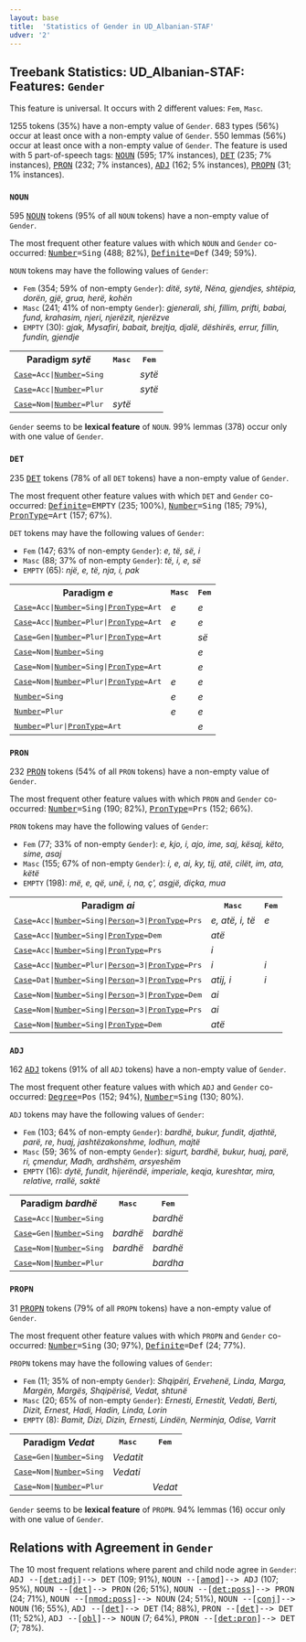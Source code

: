 ```yaml
---
layout: base
title:  'Statistics of Gender in UD_Albanian-STAF'
udver: '2'
---
```


## Treebank Statistics: UD_Albanian-STAF: Features: `Gender`

This feature is universal.
It occurs with 2 different values: `Fem`, `Masc`.

1255 tokens (35%) have a non-empty value of `Gender`.
683 types (56%) occur at least once with a non-empty value of `Gender`.
550 lemmas (56%) occur at least once with a non-empty value of `Gender`.
The feature is used with 5 part-of-speech tags: <tt><a href="sq_staf-pos-NOUN.html">NOUN</a></tt> (595; 17% instances), <tt><a href="sq_staf-pos-DET.html">DET</a></tt> (235; 7% instances), <tt><a href="sq_staf-pos-PRON.html">PRON</a></tt> (232; 7% instances), <tt><a href="sq_staf-pos-ADJ.html">ADJ</a></tt> (162; 5% instances), <tt><a href="sq_staf-pos-PROPN.html">PROPN</a></tt> (31; 1% instances).

### `NOUN`

595 <tt><a href="sq_staf-pos-NOUN.html">NOUN</a></tt> tokens (95% of all `NOUN` tokens) have a non-empty value of `Gender`.

The most frequent other feature values with which `NOUN` and `Gender` co-occurred: <tt><a href="sq_staf-feat-Number.html">Number</a></tt><tt>=Sing</tt> (488; 82%), <tt><a href="sq_staf-feat-Definite.html">Definite</a></tt><tt>=Def</tt> (349; 59%).

`NOUN` tokens may have the following values of `Gender`:

* `Fem` (354; 59% of non-empty `Gender`): <em>ditë, sytë, Nëna, gjendjes, shtëpia, dorën, gjë, grua, herë, kohën</em>
* `Masc` (241; 41% of non-empty `Gender`): <em>gjenerali, shi, fillim, prifti, babai, fund, krahasim, njeri, njerëzit, njerëzve</em>
* `EMPTY` (30): <em>gjak, Mysafiri, babait, brejtja, djalë, dëshirës, errur, fillin, fundin, gjendje</em>

<table>
  <tr><th>Paradigm <i>sytë</i></th><th><tt>Masc</tt></th><th><tt>Fem</tt></th></tr>
  <tr><td><tt><tt><a href="sq_staf-feat-Case.html">Case</a></tt><tt>=Acc</tt>|<tt><a href="sq_staf-feat-Number.html">Number</a></tt><tt>=Sing</tt></tt></td><td></td><td><em>sytë</em></td></tr>
  <tr><td><tt><tt><a href="sq_staf-feat-Case.html">Case</a></tt><tt>=Acc</tt>|<tt><a href="sq_staf-feat-Number.html">Number</a></tt><tt>=Plur</tt></tt></td><td></td><td><em>sytë</em></td></tr>
  <tr><td><tt><tt><a href="sq_staf-feat-Case.html">Case</a></tt><tt>=Nom</tt>|<tt><a href="sq_staf-feat-Number.html">Number</a></tt><tt>=Plur</tt></tt></td><td><em>sytë</em></td><td></td></tr>
</table>

`Gender` seems to be **lexical feature** of `NOUN`. 99% lemmas (378) occur only with one value of `Gender`.

### `DET`

235 <tt><a href="sq_staf-pos-DET.html">DET</a></tt> tokens (78% of all `DET` tokens) have a non-empty value of `Gender`.

The most frequent other feature values with which `DET` and `Gender` co-occurred: <tt><a href="sq_staf-feat-Definite.html">Definite</a></tt><tt>=EMPTY</tt> (235; 100%), <tt><a href="sq_staf-feat-Number.html">Number</a></tt><tt>=Sing</tt> (185; 79%), <tt><a href="sq_staf-feat-PronType.html">PronType</a></tt><tt>=Art</tt> (157; 67%).

`DET` tokens may have the following values of `Gender`:

* `Fem` (147; 63% of non-empty `Gender`): <em>e, të, së, i</em>
* `Masc` (88; 37% of non-empty `Gender`): <em>të, i, e, së</em>
* `EMPTY` (65): <em>një, e, të, nja, i, pak</em>

<table>
  <tr><th>Paradigm <i>e</i></th><th><tt>Masc</tt></th><th><tt>Fem</tt></th></tr>
  <tr><td><tt><tt><a href="sq_staf-feat-Case.html">Case</a></tt><tt>=Acc</tt>|<tt><a href="sq_staf-feat-Number.html">Number</a></tt><tt>=Sing</tt>|<tt><a href="sq_staf-feat-PronType.html">PronType</a></tt><tt>=Art</tt></tt></td><td><em>e</em></td><td><em>e</em></td></tr>
  <tr><td><tt><tt><a href="sq_staf-feat-Case.html">Case</a></tt><tt>=Acc</tt>|<tt><a href="sq_staf-feat-Number.html">Number</a></tt><tt>=Plur</tt>|<tt><a href="sq_staf-feat-PronType.html">PronType</a></tt><tt>=Art</tt></tt></td><td><em>e</em></td><td><em>e</em></td></tr>
  <tr><td><tt><tt><a href="sq_staf-feat-Case.html">Case</a></tt><tt>=Gen</tt>|<tt><a href="sq_staf-feat-Number.html">Number</a></tt><tt>=Plur</tt>|<tt><a href="sq_staf-feat-PronType.html">PronType</a></tt><tt>=Art</tt></tt></td><td></td><td><em>së</em></td></tr>
  <tr><td><tt><tt><a href="sq_staf-feat-Case.html">Case</a></tt><tt>=Nom</tt>|<tt><a href="sq_staf-feat-Number.html">Number</a></tt><tt>=Sing</tt></tt></td><td></td><td><em>e</em></td></tr>
  <tr><td><tt><tt><a href="sq_staf-feat-Case.html">Case</a></tt><tt>=Nom</tt>|<tt><a href="sq_staf-feat-Number.html">Number</a></tt><tt>=Sing</tt>|<tt><a href="sq_staf-feat-PronType.html">PronType</a></tt><tt>=Art</tt></tt></td><td></td><td><em>e</em></td></tr>
  <tr><td><tt><tt><a href="sq_staf-feat-Case.html">Case</a></tt><tt>=Nom</tt>|<tt><a href="sq_staf-feat-Number.html">Number</a></tt><tt>=Plur</tt>|<tt><a href="sq_staf-feat-PronType.html">PronType</a></tt><tt>=Art</tt></tt></td><td><em>e</em></td><td><em>e</em></td></tr>
  <tr><td><tt><tt><a href="sq_staf-feat-Number.html">Number</a></tt><tt>=Sing</tt></tt></td><td><em>e</em></td><td><em>e</em></td></tr>
  <tr><td><tt><tt><a href="sq_staf-feat-Number.html">Number</a></tt><tt>=Plur</tt></tt></td><td><em>e</em></td><td><em>e</em></td></tr>
  <tr><td><tt><tt><a href="sq_staf-feat-Number.html">Number</a></tt><tt>=Plur</tt>|<tt><a href="sq_staf-feat-PronType.html">PronType</a></tt><tt>=Art</tt></tt></td><td></td><td><em>e</em></td></tr>
</table>

### `PRON`

232 <tt><a href="sq_staf-pos-PRON.html">PRON</a></tt> tokens (54% of all `PRON` tokens) have a non-empty value of `Gender`.

The most frequent other feature values with which `PRON` and `Gender` co-occurred: <tt><a href="sq_staf-feat-Number.html">Number</a></tt><tt>=Sing</tt> (190; 82%), <tt><a href="sq_staf-feat-PronType.html">PronType</a></tt><tt>=Prs</tt> (152; 66%).

`PRON` tokens may have the following values of `Gender`:

* `Fem` (77; 33% of non-empty `Gender`): <em>e, kjo, i, ajo, ime, saj, kësaj, këto, sime, asaj</em>
* `Masc` (155; 67% of non-empty `Gender`): <em>i, e, ai, ky, tij, atë, cilët, im, ata, këtë</em>
* `EMPTY` (198): <em>më, e, që, unë, i, na, ç', asgjë, diçka, mua</em>

<table>
  <tr><th>Paradigm <i>ai</i></th><th><tt>Masc</tt></th><th><tt>Fem</tt></th></tr>
  <tr><td><tt><tt><a href="sq_staf-feat-Case.html">Case</a></tt><tt>=Acc</tt>|<tt><a href="sq_staf-feat-Number.html">Number</a></tt><tt>=Sing</tt>|<tt><a href="sq_staf-feat-Person.html">Person</a></tt><tt>=3</tt>|<tt><a href="sq_staf-feat-PronType.html">PronType</a></tt><tt>=Prs</tt></tt></td><td><em>e, atë, i, të</em></td><td><em>e</em></td></tr>
  <tr><td><tt><tt><a href="sq_staf-feat-Case.html">Case</a></tt><tt>=Acc</tt>|<tt><a href="sq_staf-feat-Number.html">Number</a></tt><tt>=Sing</tt>|<tt><a href="sq_staf-feat-PronType.html">PronType</a></tt><tt>=Dem</tt></tt></td><td><em>atë</em></td><td></td></tr>
  <tr><td><tt><tt><a href="sq_staf-feat-Case.html">Case</a></tt><tt>=Acc</tt>|<tt><a href="sq_staf-feat-Number.html">Number</a></tt><tt>=Sing</tt>|<tt><a href="sq_staf-feat-PronType.html">PronType</a></tt><tt>=Prs</tt></tt></td><td><em>i</em></td><td></td></tr>
  <tr><td><tt><tt><a href="sq_staf-feat-Case.html">Case</a></tt><tt>=Acc</tt>|<tt><a href="sq_staf-feat-Number.html">Number</a></tt><tt>=Plur</tt>|<tt><a href="sq_staf-feat-Person.html">Person</a></tt><tt>=3</tt>|<tt><a href="sq_staf-feat-PronType.html">PronType</a></tt><tt>=Prs</tt></tt></td><td><em>i</em></td><td><em>i</em></td></tr>
  <tr><td><tt><tt><a href="sq_staf-feat-Case.html">Case</a></tt><tt>=Dat</tt>|<tt><a href="sq_staf-feat-Number.html">Number</a></tt><tt>=Sing</tt>|<tt><a href="sq_staf-feat-Person.html">Person</a></tt><tt>=3</tt>|<tt><a href="sq_staf-feat-PronType.html">PronType</a></tt><tt>=Prs</tt></tt></td><td><em>atij, i</em></td><td><em>i</em></td></tr>
  <tr><td><tt><tt><a href="sq_staf-feat-Case.html">Case</a></tt><tt>=Nom</tt>|<tt><a href="sq_staf-feat-Number.html">Number</a></tt><tt>=Sing</tt>|<tt><a href="sq_staf-feat-Person.html">Person</a></tt><tt>=3</tt>|<tt><a href="sq_staf-feat-PronType.html">PronType</a></tt><tt>=Dem</tt></tt></td><td><em>ai</em></td><td></td></tr>
  <tr><td><tt><tt><a href="sq_staf-feat-Case.html">Case</a></tt><tt>=Nom</tt>|<tt><a href="sq_staf-feat-Number.html">Number</a></tt><tt>=Sing</tt>|<tt><a href="sq_staf-feat-Person.html">Person</a></tt><tt>=3</tt>|<tt><a href="sq_staf-feat-PronType.html">PronType</a></tt><tt>=Prs</tt></tt></td><td><em>ai</em></td><td></td></tr>
  <tr><td><tt><tt><a href="sq_staf-feat-Case.html">Case</a></tt><tt>=Nom</tt>|<tt><a href="sq_staf-feat-Number.html">Number</a></tt><tt>=Sing</tt>|<tt><a href="sq_staf-feat-PronType.html">PronType</a></tt><tt>=Dem</tt></tt></td><td><em>atë</em></td><td></td></tr>
</table>

### `ADJ`

162 <tt><a href="sq_staf-pos-ADJ.html">ADJ</a></tt> tokens (91% of all `ADJ` tokens) have a non-empty value of `Gender`.

The most frequent other feature values with which `ADJ` and `Gender` co-occurred: <tt><a href="sq_staf-feat-Degree.html">Degree</a></tt><tt>=Pos</tt> (152; 94%), <tt><a href="sq_staf-feat-Number.html">Number</a></tt><tt>=Sing</tt> (130; 80%).

`ADJ` tokens may have the following values of `Gender`:

* `Fem` (103; 64% of non-empty `Gender`): <em>bardhë, bukur, fundit, djathtë, parë, re, huaj, jashtëzakonshme, lodhun, majtë</em>
* `Masc` (59; 36% of non-empty `Gender`): <em>sigurt, bardhë, bukur, huaj, parë, ri, çmendur, Madh, ardhshëm, arsyeshëm</em>
* `EMPTY` (16): <em>dytë, fundit, hijerëndë, imperiale, keqja, kureshtar, mira, relative, rrallë, saktë</em>

<table>
  <tr><th>Paradigm <i>bardhë</i></th><th><tt>Masc</tt></th><th><tt>Fem</tt></th></tr>
  <tr><td><tt><tt><a href="sq_staf-feat-Case.html">Case</a></tt><tt>=Acc</tt>|<tt><a href="sq_staf-feat-Number.html">Number</a></tt><tt>=Sing</tt></tt></td><td></td><td><em>bardhë</em></td></tr>
  <tr><td><tt><tt><a href="sq_staf-feat-Case.html">Case</a></tt><tt>=Gen</tt>|<tt><a href="sq_staf-feat-Number.html">Number</a></tt><tt>=Sing</tt></tt></td><td><em>bardhë</em></td><td><em>bardhë</em></td></tr>
  <tr><td><tt><tt><a href="sq_staf-feat-Case.html">Case</a></tt><tt>=Nom</tt>|<tt><a href="sq_staf-feat-Number.html">Number</a></tt><tt>=Sing</tt></tt></td><td><em>bardhë</em></td><td><em>bardhë</em></td></tr>
  <tr><td><tt><tt><a href="sq_staf-feat-Case.html">Case</a></tt><tt>=Nom</tt>|<tt><a href="sq_staf-feat-Number.html">Number</a></tt><tt>=Plur</tt></tt></td><td></td><td><em>bardha</em></td></tr>
</table>

### `PROPN`

31 <tt><a href="sq_staf-pos-PROPN.html">PROPN</a></tt> tokens (79% of all `PROPN` tokens) have a non-empty value of `Gender`.

The most frequent other feature values with which `PROPN` and `Gender` co-occurred: <tt><a href="sq_staf-feat-Number.html">Number</a></tt><tt>=Sing</tt> (30; 97%), <tt><a href="sq_staf-feat-Definite.html">Definite</a></tt><tt>=Def</tt> (24; 77%).

`PROPN` tokens may have the following values of `Gender`:

* `Fem` (11; 35% of non-empty `Gender`): <em>Shqipëri, Ervehenë, Linda, Marga, Margën, Margës, Shqipërisë, Vedat, shtunë</em>
* `Masc` (20; 65% of non-empty `Gender`): <em>Ernesti, Ernestit, Vedati, Berti, Dizit, Ernest, Hadi, Hadin, Linda, Lorin</em>
* `EMPTY` (8): <em>Bamit, Dizi, Dizin, Ernesti, Lindën, Nerminja, Odise, Varrit</em>

<table>
  <tr><th>Paradigm <i>Vedat</i></th><th><tt>Masc</tt></th><th><tt>Fem</tt></th></tr>
  <tr><td><tt><tt><a href="sq_staf-feat-Case.html">Case</a></tt><tt>=Gen</tt>|<tt><a href="sq_staf-feat-Number.html">Number</a></tt><tt>=Sing</tt></tt></td><td><em>Vedatit</em></td><td></td></tr>
  <tr><td><tt><tt><a href="sq_staf-feat-Case.html">Case</a></tt><tt>=Nom</tt>|<tt><a href="sq_staf-feat-Number.html">Number</a></tt><tt>=Sing</tt></tt></td><td><em>Vedati</em></td><td></td></tr>
  <tr><td><tt><tt><a href="sq_staf-feat-Case.html">Case</a></tt><tt>=Nom</tt>|<tt><a href="sq_staf-feat-Number.html">Number</a></tt><tt>=Plur</tt></tt></td><td></td><td><em>Vedat</em></td></tr>
</table>

`Gender` seems to be **lexical feature** of `PROPN`. 94% lemmas (16) occur only with one value of `Gender`.

## Relations with Agreement in `Gender`

The 10 most frequent relations where parent and child node agree in `Gender`:
<tt>ADJ --[<tt><a href="sq_staf-dep-det-adj.html">det:adj</a></tt>]--> DET</tt> (109; 91%),
<tt>NOUN --[<tt><a href="sq_staf-dep-amod.html">amod</a></tt>]--> ADJ</tt> (107; 95%),
<tt>NOUN --[<tt><a href="sq_staf-dep-det.html">det</a></tt>]--> PRON</tt> (26; 51%),
<tt>NOUN --[<tt><a href="sq_staf-dep-det-poss.html">det:poss</a></tt>]--> PRON</tt> (24; 71%),
<tt>NOUN --[<tt><a href="sq_staf-dep-nmod-poss.html">nmod:poss</a></tt>]--> NOUN</tt> (24; 51%),
<tt>NOUN --[<tt><a href="sq_staf-dep-conj.html">conj</a></tt>]--> NOUN</tt> (16; 55%),
<tt>ADJ --[<tt><a href="sq_staf-dep-det.html">det</a></tt>]--> DET</tt> (14; 88%),
<tt>PRON --[<tt><a href="sq_staf-dep-det.html">det</a></tt>]--> DET</tt> (11; 52%),
<tt>ADJ --[<tt><a href="sq_staf-dep-obl.html">obl</a></tt>]--> NOUN</tt> (7; 64%),
<tt>PRON --[<tt><a href="sq_staf-dep-det-pron.html">det:pron</a></tt>]--> DET</tt> (7; 78%).

